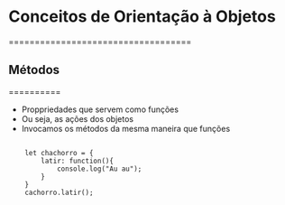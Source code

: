 # Conceitos de Orientação à Objetos
===================================

## Métodos
==========
* Proppriedades que servem como funções
* Ou seja, as ações dos objetos
* Invocamos os métodos da mesma maneira que funções

<code>
    let chachorro = {
        latir: function(){
            console.log("Au au");
        }
    }
    cachorro.latir();
</code>